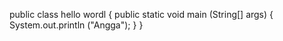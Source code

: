 public class hello wordl {
  public static void main (String[] args) {
    System.out.println ("Angga");
    }
  }
